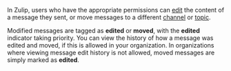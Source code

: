 In Zulip, users who have the appropriate permissions can
[edit](/help/edit-a-message) the content of a message they sent, or move
messages to a different [channel](/help/move-content-to-another-channel)
or [topic](/help/move-content-to-another-topic).

Modified messages are tagged as **edited** or **moved**, with the **edited**
indicator taking priority. You can view the history of how a message was
edited and moved, if this is allowed in your organization. In organizations
where viewing message edit history is not allowed, moved messages are simply
marked as **edited**.
